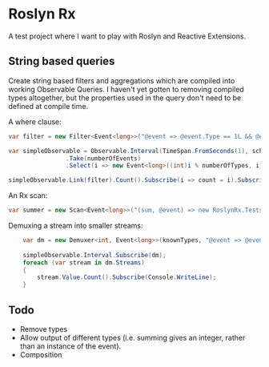 # Roslyn Rx
A test project where I want to play with Roslyn and Reactive Extensions.

## String based queries
Create string based filters and aggregations which are compiled into working Observable Queries.  I haven't yet gotten to removing compiled types altogether, but the properties used in the query don't need to be defined at compile time.

A where clause:

```csharp
var filter = new Filter<Event<long>>("@event => @event.Type == 1L && @event.Data > 30 && @event != null && @event.Data != 203123123");

var simpleObservable = Observable.Interval(TimeSpan.FromSeconds(1), scheduler)
                .Take(numberOfEvents)
                .Select(i => new Event<long>((int)i % numberOfTypes, i));

simpleObservable.Link(filter).Count().Subscribe(i => count = i).Subscribe(Console.Writeline);
```

An Rx scan:

```csharp
var summer = new Scan<Event<long>>("(sum, @event) => new RoslynRx.Tests.Event<long>(0, sum.Data + @event.Data)");
```

Demuxing a stream into smaller streams:
```csharp
    var dm = new Demuxer<int, Event<long>>(knownTypes, "@event => @event.Type");
    
    simpleObservable.Interval.Subscribe(dm);
    foreach (var stream in dm.Streams)
    {
        stream.Value.Count().Subscribe(Console.WriteLine);
    }
```

## Todo
* Remove types
* Allow output of different types (i.e. summing gives an integer, rather than an instance of the event).
* Composition